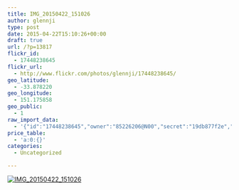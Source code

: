```yaml
---
title: IMG_20150422_151026
author: glennji
type: post
date: 2015-04-22T15:10:26+00:00
draft: true
url: /?p=13817
flickr_id:
  - 17448238645
flickr_url:
  - http://www.flickr.com/photos/glennji/17448238645/
geo_latitude:
  - -33.878220
geo_longitude:
  - 151.175858
geo_public:
  - 1
raw_import_data:
  - '{"id":"17448238645","owner":"85226206@N00","secret":"19db877f2e","server":"7788","farm":8,"title":"IMG_20150422_151026","ispublic":0,"isfriend":0,"isfamily":0,"description":{"_content":""},"dateupload":"1431162235","lastupdate":"1431162250","datetaken":"2015-04-22 15:10:26","datetakengranularity":"0","datetakenunknown":"0","ownername":"glennji","tags":"","machine_tags":"","originalsecret":"e23eee896b","originalformat":"jpg","latitude":"-33.878220","longitude":"151.175858","accuracy":"16","context":0,"place_id":"qRcYmO1QUrMZuclZ","woeid":"1094076","geo_is_family":0,"geo_is_friend":0,"geo_is_contact":0,"geo_is_public":0,"media":"photo","media_status":"ready","url_o":"https://farm8.staticflickr.com/7788/17448238645_e23eee896b_o.jpg","height_o":"3120","width_o":"4208"}'
price_table:
  - 'a:0:{}'
categories:
  - Uncategorized

---
```

<p class="flickr-image">
  <a href="http://www.flickr.com/photos/glennji/17448238645/" class="flickr-link"><img src="http://i2.wp.com/glennji.com/wp-content/uploads/2015/04/17448238645_e23eee896b_o.jpg?fit=1024%2C1024" width="" height="" alt="IMG_20150422_151026" class="keyring-img" /></a>
</p>
